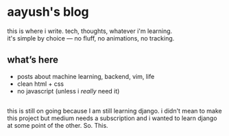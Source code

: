 # aayush's blog

this is where i write. tech, thoughts, whatever i'm learning.  
it's simple by choice — no fluff, no animations, no tracking.

## what’s here

- posts about machine learning, backend, vim, life
- clean html + css
- no javascript (unless i *really* need it)

## 

this is still on going because I am still learning django. i didn't mean to make this project but medium needs a subscription and i wanted to learn django at some point of the other. So. This.



